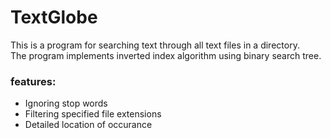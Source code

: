 # TextGlobe
This is a program for searching text through all text files in a directory.  
The program implements inverted index algorithm using binary search tree.

### features:
* Ignoring stop words
* Filtering specified file extensions
* Detailed location of occurance
